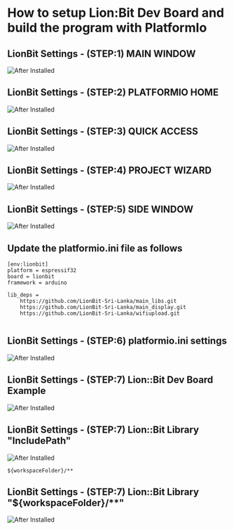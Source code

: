 
# How to setup Lion:Bit Dev Board and build the program with PlatformIo

##  LionBit Settings - (STEP:1) MAIN WINDOW

![After Installed](https://github.com/LionBit-Sri-Lanka/Home/blob/main/Q-Access.png?raw=true)


## LionBit Settings - (STEP:2) PLATFORMIO HOME 

![After Installed](https://github.com/LionBit-Sri-Lanka/Home/blob/main/platformIO_home.png?raw=true)


## LionBit Settings - (STEP:3) QUICK ACCESS

![After Installed](https://github.com/LionBit-Sri-Lanka/Home/blob/main/project_Wizard.png?raw=true)


## LionBit Settings - (STEP:4) PROJECT WIZARD

![After Installed](https://github.com/LionBit-Sri-Lanka/Home/blob/main/New_Project.png?raw=true)


## LionBit Settings - (STEP:5) SIDE WINDOW

![After Installed](https://github.com/LionBit-Sri-Lanka/Home/blob/main/side_bar.png?raw=true)


## Update the  platformio.ini file as follows


```
[env:lionbit]
platform = espressif32
board = lionbit
framework = arduino

lib_deps = 
	https://github.com/LionBit-Sri-Lanka/main_libs.git
	https://github.com/LionBit-Sri-Lanka/main_display.git
	https://github.com/LionBit-Sri-Lanka/wifiupload.git
	
```



## LionBit Settings - (STEP:6) platformio.ini settings 

![After Installed](https://github.com/LionBit-Sri-Lanka/Home/blob/main/platformIo_ini.png?raw=true)

## LionBit Settings - (STEP:7) Lion::Bit Dev Board Example 

![After Installed](https://github.com/LionBit-Sri-Lanka/Home/blob/main/Example.png?raw=true)


## LionBit Settings - (STEP:7) Lion::Bit Library "IncludePath" 

![After Installed](https://github.com/LionBit-Sri-Lanka/Home/blob/main/libSettings.png?raw=true)

```
${workspaceFolder}/**

```
## LionBit Settings - (STEP:7) Lion::Bit Library "${workspaceFolder}/**" 

![After Installed](https://github.com/LionBit-Sri-Lanka/Home/blob/main/workspaceFolder.png?raw=true)
